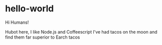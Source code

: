 # hello-world

Hi Humans!

Hubot here, I like Node.js and Coffeescript
I've had tacos on the moon and find them far superior to Earch tacos
